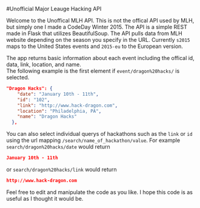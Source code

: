 #Unofficial Major Leauge Hacking API

Welcome to the Unoffical MLH API. This is not the offical API used by MLH, but simply one I made a CodeDay Winter 2015.
The API is a simple REST made in Flask that utilizes BeautifulSoup. The API pulls data from MLH website depending on the season you specify in the URL.
Currently `s2015` maps to the United States events and `2015-eu` to the European version. 

The app returns basic information about each event including the offical id, data, link, location, and name.  
The following example is the first element if `event/dragon%20hacks/` is selected. 

``` json
"Dragon Hacks": {
    "date": "January 10th - 11th",
    "id": "102",
    "link": "http://www.hack-dragon.com",
    "location": "Philadelphia, PA",
    "name": "Dragon Hacks"
  },
  ```
  
  You can also select individual querys of hackathons such as the `link` or `id` using the url mapping `/search/name_of_hackathon/value`. For example `search/dragon%20hacks/date` would return  
  ``` json
  January 10th - 11th
 ```
 
 or `search/dragon%20hacks/link` would return  
 ``` json
 http://www.hack-dragon.com
 ```
  
  
  Feel free to edit and manipulate the code as you like. I hope this code is as useful as I thought it would be. 
